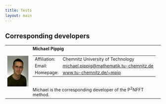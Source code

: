 ```yaml
---
title: Tests
layout: main
---
```



Corresponding developers
------------------------

<table border='0' cellpadding='10'><tr>
  <td>
    <img src='files/pic/mpip_2008_150x200px.jpg' alt='Picture of Michael Pippig' height='100' width='75' border='0'/>
    <a id="mpip"></a>
  </td><td valign="top">
    <b>Michael Pippig</b><br />
    <table border='0' cellpadding='10'><tr>
      <td> Affiliation: </td>
      <td> Chemnitz University of Technology </td>
    </tr><tr>
      <td> Email: </td>
      <td> <a href="mailto:michael.pippig@mathematik.tu-chemnitz.de">michael.pippig@mathematik.tu-chemnitz.de</a> </td>
    </tr><tr>
      <td> Homepage: </td>
      <td> <a href="www.tu-chemnitz.de/~mpip">www.tu-chemnitz.de/~mpip</a> </td>
    </tr></table> <br />
    Michael is the corresponding developer of the P<sup>2</sup>NFFT method.
  </td>
</tr></table>
